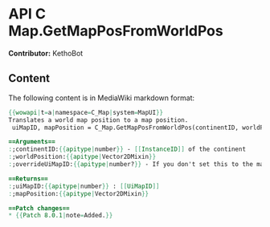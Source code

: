 # API C Map.GetMapPosFromWorldPos

**Contributor:** KethoBot

## Content

The following content is in MediaWiki markdown format:

```mediawiki
{{wowapi|t=a|namespace=C_Map|system=MapUI}}
Translates a world map position to a map position.
 uiMapID, mapPosition = C_Map.GetMapPosFromWorldPos(continentID, worldPosition [, overrideUiMapID])

==Arguments==
:;continentID:{{apitype|number}} - [[InstanceID]] of the continent
:;worldPosition:{{apitype|Vector2DMixin}}
:;overrideUiMapID:{{apitype|number?}} - If you don't set this to the map that you want a relative position in, it defaults to the mapID for the player's continent, essentially normalizing world coordinates (i.e. 478.1,598.2) into continent map coordinates (i.e. 0.44,0.61)

==Returns==
:;uiMapID:{{apitype|number}} : [[UiMapID]]
:;mapPosition:{{apitype|Vector2DMixin}}

==Patch changes==
* {{Patch 8.0.1|note=Added.}}
```
